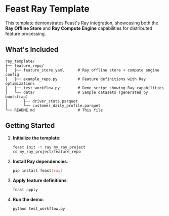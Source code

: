 # Feast Ray Template

This template demonstrates Feast's Ray integration, showcasing both the **Ray Offline Store** and **Ray Compute Engine** capabilities for distributed feature processing.

## What's Included

```
ray_template/
├── feature_repo/
│   ├── feature_store.yaml      # Ray offline store + compute engine config
│   ├── example_repo.py         # Feature definitions with Ray optimizations
│   ├── test_workflow.py        # Demo script showing Ray capabilities
│   └── data/                   # Sample datasets (generated by bootstrap)
│       ├── driver_stats.parquet
│       └── customer_daily_profile.parquet
└── README.md                   # This file
```


## Getting Started

1. **Initialize the template**:
   ```bash
   feast init -t ray my_ray_project
   cd my_ray_project/feature_repo
   ```

2. **Install Ray dependencies**:
   ```bash
   pip install feast[ray]
   ```

3. **Apply feature definitions**:
   ```bash
   feast apply
   ```

4. **Run the demo**:
   ```bash
   python test_workflow.py
   ```
